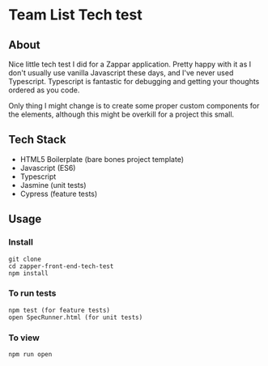 # Team List Tech test

## About

Nice little tech test I did for a Zappar application.  Pretty happy with it as I don't usually use vanilla Javascript these days, and I've never used Typescript.  Typescript is fantastic for debugging and getting your thoughts ordered as you code.

Only thing I might change is to create some proper custom components for the elements, although this might be overkill for a project this small.

## Tech Stack

* HTML5 Boilerplate (bare bones project template)
* Javascript (ES6)
* Typescript
* Jasmine (unit tests)
* Cypress (feature tests)

## Usage

### Install
```
git clone 
cd zapper-front-end-tech-test
npm install
```
### To run tests
```
npm test (for feature tests)
open SpecRunner.html (for unit tests)
```
### To view
```
npm run open
```
